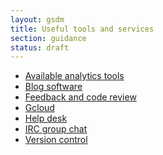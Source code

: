 ```yaml
---
layout: gsdm
title: Useful tools and services
section: guidance
status: draft
---
```



<ul>
    <li><a href="/guides-and-toolkits/tools-and-services/availableanalyticstools.html">Available analytics tools</a></li>
    <li><a href="/guides-and-toolkits/tools-and-services/blogsoftware.html">Blog software</a></li>
    <li><a href="/guides-and-toolkits/tools-and-services/feedback_and_code_review.html">Feedback and code review</a></li>
    <li><a href="/guides-and-toolkits/tools-and-services/gcloud.html">Gcloud</a></li>
    <li><a href="/guides-and-toolkits/tools-and-services/helpdesk.html">Help desk</a></li>
    <li><a href="/guides-and-toolkits/tools-and-services/irc.html">IRC group chat</a></li>
    <li><a href="/guides-and-toolkits/tools-and-services/versioncontrol.html">Version control</a></li>
</ul>
